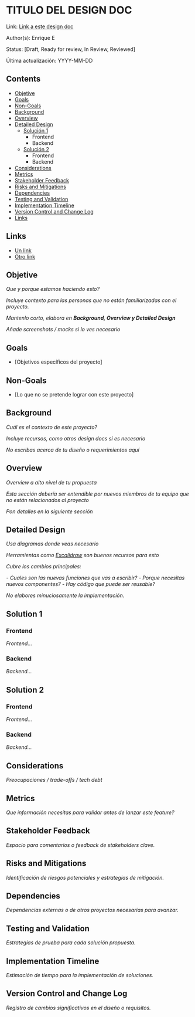 # TITULO DEL DESIGN DOC
Link: [Link a este design doc](#)

Author(s): Enrique E

Status: [Draft, Ready for review, In Review, Reviewed]

Última actualización: YYYY-MM-DD

## Contents
- [Objetive](#objetive) 
- [Goals](#goals)
- [Non-Goals](#non-goals)
- [Background](#background)
- [Overview](#overview)
- [Detailed Design](#detailed-design)
  - [Solución 1](#solution-1)
    - Frontend
    - Backend
  - [Solución 2](#solution-2)
    - Frontend
    - Backend
- [Considerations](#considerations)
- [Metrics](#metrics)
- [Stakeholder Feedback](#stakeholder-feedback)
- [Risks and Mitigations](#risks-and-mitigations)
- [Dependencies](#dependencies)
- [Testing and Validation](#testing-and-validation)
- [Implementation Timeline](#implementation-timeline)
- [Version Control and Change Log](#version-control-and-change-log)
- [Links](#links)

## Links
- [Un link](#)
- [Otro link](#)

## Objetive
_Que y porque estamos haciendo esto?_

_Incluye contexto para las personas que no están familiarizadas con el proyecto._

_Mantenlo corto, elabora en **Background, Overview y Detailed Design**_

_Añade screenshots / mocks si lo ves necesario_

## Goals
- [Objetivos específicos del proyecto]

## Non-Goals
- [Lo que no se pretende lograr con este proyecto]

## Background
_Cuál es el contexto de este proyecto?_

_Incluye recursos, como otros design docs si es necesario_

_No escribas acerca de tu diseño o requerimientos aquí_

## Overview
_Overview a alto nivel de tu propuesta_

_Esta sección debería ser entendible por nuevos miembros de tu equipo que no están relacionados al proyecto_

_Pon detalles en la siguiente sección_

## Detailed Design
_Usa diagramas donde veas necesario_

_Herramientas como [Excalidraw](https://excalidraw.com) son buenos recursos para esto_

_Cubre los cambios principales:_

 _- Cuales son las nuevas funciones que vas a escribir?_
 _- Porque necesitas nuevos componentes?_
 _- Hay código que puede ser reusable?_

_No elabores minuciosamente la implementación._

## Solution 1
### Frontend
_Frontend…_
### Backend
_Backend…_

## Solution 2
### Frontend
_Frontend…_
### Backend
_Backend…_

## Considerations
_Preocupaciones / trade-offs / tech debt_

## Metrics
_Que información necesitas para validar antes de lanzar este feature?_

## Stakeholder Feedback
_Espacio para comentarios o feedback de stakeholders clave._

## Risks and Mitigations
_Identificación de riesgos potenciales y estrategias de mitigación._

## Dependencies
_Dependencias externas o de otros proyectos necesarias para avanzar._

## Testing and Validation
_Estrategias de prueba para cada solución propuesta._

## Implementation Timeline
_Estimación de tiempo para la implementación de soluciones._

## Version Control and Change Log
_Registro de cambios significativos en el diseño o requisitos._
